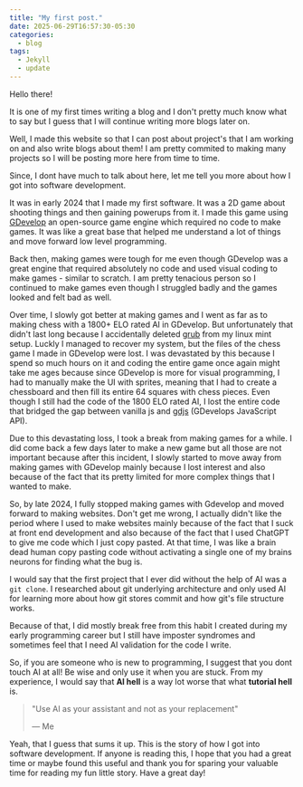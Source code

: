 ```yaml
---
title: "My first post."
date: 2025-06-29T16:57:30-05:30
categories:
  - blog
tags:
  - Jekyll
  - update
---
```


Hello there!

It is one of my first times writing a blog and I don't pretty much know what to say but I guess that I will continue writing more blogs later on.

Well, I made this website so that I can post about project's that I am working on and also write blogs about them! I am pretty commited to making many projects so I will be posting more here from time to time.

Since, I dont have much to talk about here, let me tell you more about how I got into software development.

It was in early 2024 that I made my first software. It was a 2D game about shooting things and then gaining powerups from it. I made this game using [GDevelop](https://gdevelop.io/) an open-source game engine which required no code to make games. It was like a great base that helped me understand a lot of things and move forward low level programming.

Back then, making games were tough for me even though GDevelop was a great engine that required absolutely no code and used visual coding to make games - similar to scratch. I am pretty tenacious person so I continued to make games even though I struggled badly and the games looked and felt bad as well.

Over time, I slowly got better at making games and I went as far as to making chess with a 1800+ ELO rated AI in GDevelop. But unfortunately that didn't last long because I accidentally deleted [grub](https://en.wikipedia.org/wiki/GNU_GRUB) from my linux mint setup. Luckly I managed to recover my system, but the files of the chess game I made in GDevelop were lost. I was devastated by this because I spend so much hours on it and coding the entire game once again might take me ages because since GDevelop is more for visual programming, I had to manually make the UI with sprites, meaning that I had to create a chessboard and then fill its entire 64 squares with chess pieces. Even though I still had the code of the 1800 ELO rated AI, I lost the entire code that bridged the gap between vanilla js and [gdjs](https://docs.gdevelop.io/GDJS%20Runtime%20Documentation/modules/gdjs.html) (GDevelops JavaScript API).

Due to this devastating loss, I took a break from making games for a while. I did come back a few days later to make a new game but all those are not important because after this incident, I slowly started to move away from making games with GDevelop mainly because I lost interest and also because of the fact that its pretty limited for more complex things that I wanted to make.

So, by late 2024, I fully stopped making games with Gdevelop and moved forward to making websites.
Don't get me wrong, I actually didn't like the period where I used to make websites mainly because of the fact that I suck at front end development and also because of the fact that I used ChatGPT to give me code which I just copy pasted. At that time, I was like a brain dead human copy pasting code without activating a single one of my brains neurons for finding what the bug is.

I would say that the first project that I ever did without the help of AI was a `git clone`. I researched about git underlying architecture and only used AI for learning more about how git stores commit and how git's file structure works.

Because of that, I did mostly break free from this habit I created during my early programming career but I still have imposter syndromes and sometimes feel that I need AI validation for the code I write.

So, if you are someone who is new to programming, I suggest that you dont touch AI at all! Be wise and only use it when you are stuck. From my experience, I would say that **AI hell** is a way lot worse that what **tutorial hell** is.

> "Use AI as your assistant and not as your replacement"
>
> — Me

Yeah, that I guess that sums it up. This is the story of how I got into software development. If anyone is reading this, I hope that you had a great time or maybe found this useful and thank you for sparing your valuable time for reading my fun little story. Have a great day!

